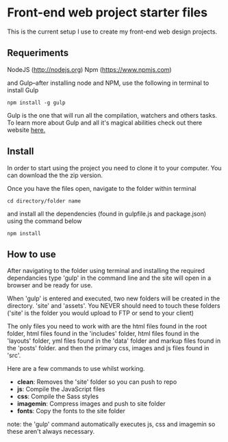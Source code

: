 # Front-end web project starter files

This is the current setup I use to create my front-end web design projects.

## Requeriments
NodeJS (http://nodejs.org)
Npm (https://www.npmjs.com)

and Gulp–after installing node and NPM, use the following in terminal to install Gulp

```
npm install -g gulp
```
Gulp is the one that will run all the compilation, watchers and others tasks. To learn more about Gulp and all it's magical abilities check out there website [here.](https://gulpjs.com/)

## Install
In order to start using the project you need to clone it to your computer. You can download the the zip version.

Once you have the files open, navigate to the folder within terminal

```
cd directory/folder name
```

 and install all the dependencies (found in gulpfile.js and package.json) using the command below

```
npm install
```

## How to use
After navigating to the folder using terminal and installing the required dependancies type 'gulp' in the command line and the site will open in a browser and be ready for use.

When 'gulp' is entered and executed, two new folders will be created in the directory. 'site' and 'assets'. You NEVER should need to touch these folders ('site' is the folder you would upload to FTP or send to your client)

The only files you need to work with are the html files found in the root folder, html files found in the 'includes' folder, html files found in the 'layouts' folder, yml files found in the 'data' folder and markup files found in the 'posts' folder. and then the primary css, images and js files found in 'src'.

Here are a few commands to use whilst working.

* **clean**: Removes the 'site' folder so you can push to repo
* **js**: Compile the JavaScript files
* **css**: Compile the Sass styles
* **imagemin**: Compress images and push to site folder
* **fonts**: Copy the fonts to the site folder

note: the 'gulp' command automatically executes js, css and imagemin so these aren't always necessary.
